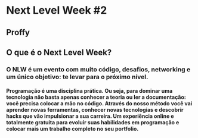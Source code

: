 # Next Level Week #2 
## Proffy

## O que é o Next Level Week?

### O NLW é um evento com muito código, desafios, networking e um único objetivo: te levar para o próximo nível.

#### Programação é uma disciplina prática. Ou seja, para dominar uma tecnologia não basta apenas conhecer a teoria ou ler a documentação: você precisa colocar a mão no código. Através do nosso método você vai aprender novas ferramentas, conhecer novas tecnologias e descobrir hacks que vão impulsionar a sua carreira. Um experiência online e totalmente gratuita para evoluir suas habilidades em programação e colocar mais um trabalho completo no seu portfolio.
